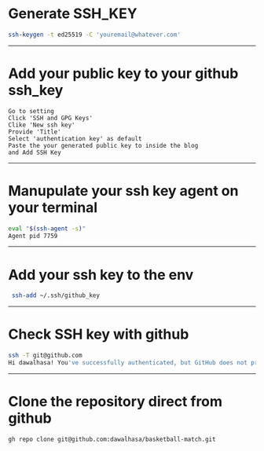  # Generate SSH_KEY 
```bash
ssh-keygen -t ed25519 -C 'youremail@whatever.com'
```
---

 # Add your public key to your github ssh_key 
```github
Go to setting
Click 'SSH and GPG Keys'
Clike 'New ssh key'
Provide 'Title'
Select 'authentication key' as default
Paste the your generated public key to inside the blog
and Add SSH Key
```
---

 # Manupulate your ssh key agent on your terminal 
```bash
eval "$(ssh-agent -s)" 
Agent pid 7759
```
---

 # Add your ssh key to the env 
```bash
 ssh-add ~/.ssh/github_key
```
---

 # Check SSH key with github 
```bash
ssh -T git@github.com
Hi dawalhasa! You've successfully authenticated, but GitHub does not provide shell access.
```
---

 # Clone the repository direct from github 
```bash
gh repo clone git@github.com:dawalhasa/basketball-match.git
````
